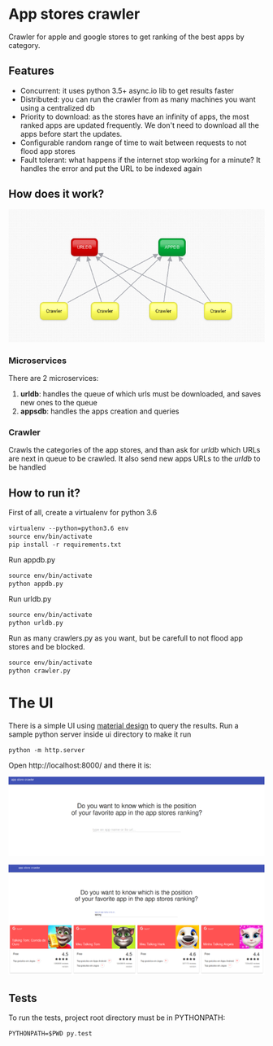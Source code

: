 # App stores crawler

Crawler for apple and google stores to get ranking of the best apps by category.


## Features

* Concurrent: it uses python 3.5+ async.io lib to get results faster
* Distributed: you can run the crawler from as many machines you want using a centralized db
* Priority to download: as the stores have an infinity of apps, the most ranked apps are updated frequently. We don't need to download all the apps before start the updates.
* Configurable random range of time to wait between requests to not flood app stores
* Fault tolerant: what happens if the internet stop working for a minute? It handles the error and put the URL to be indexed again

## How does it work?

![initial screen](https://raw.githubusercontent.com/gabrielverta/appstores_crawler/master/ui/structure.png)

### Microservices

There are 2 microservices:

1. **urldb**: handles the queue of which urls must be downloaded, and saves new ones to the queue
2. **appsdb**: handles the apps creation and queries

### Crawler

Crawls the categories of the app stores, and than ask for *urldb* which URLs are next in queue to be crawled. 
It also send new apps URLs to the *urldb* to be handled

## How to run it?

First of all, create a virtualenv for python 3.6

```
virtualenv --python=python3.6 env
source env/bin/activate
pip install -r requirements.txt
```

Run appdb.py

```
source env/bin/activate
python appdb.py
```

Run urldb.py

```
source env/bin/activate
python urldb.py
```

Run as many crawlers.py as you want, but be carefull to not flood app stores and be blocked.

```
source env/bin/activate
python crawler.py
```

# The UI

There is a simple UI using [material design](http://getmdl.io/) to query the results. Run a sample python server inside ui directory to make it run

```
python -m http.server
```

Open http://localhost:8000/ and there it is:

![initial screen](https://raw.githubusercontent.com/gabrielverta/appstores_crawler/master/ui/ui.png)

![results screen](https://raw.githubusercontent.com/gabrielverta/appstores_crawler/master/ui/ui-results.png)

## Tests

To run the tests, project root directory must be in PYTHONPATH:

```
PYTHONPATH=$PWD py.test
```

